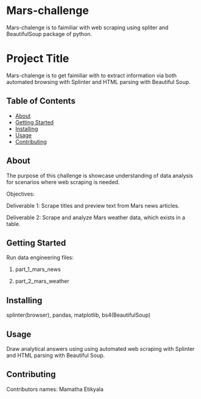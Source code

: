 # Mars-challenge

Mars-chalenge is to faimiliar with web scraping using spliter and BeautifulSoup package of python.

# Project Title 

Mars-chalenge is to get faimiliar with to extract information via both automated browsing with Splinter and HTML parsing with Beautiful Soup.


## Table of Contents

- [About](#about)
- [Getting Started](#getting_started)
- [Installing](#installing)
- [Usage](#usage)
- [Contributing](#contributing)

## About

The purpose of this challenge is showcase understanding of data analysis for scenarios where web scraping is needed.

Objectives:

Deliverable 1: Scrape titles and preview text from Mars news articles.

Deliverable 2: Scrape and analyze Mars weather data, which exists in a table.

## Getting Started

Run data engineering files: 

1. part_1_mars_news

2. part_2_mars_weather


## Installing

splinter(browser), pandas, matplotlib, bs4(BeautifulSoup)

## Usage

Draw analytical answers using using automated web scraping with Splinter and HTML parsing with Beautiful Soup.

## Contributing

Contributors names: Mamatha Etikyala
